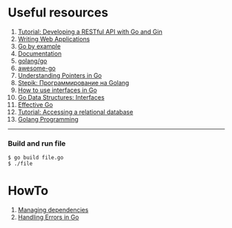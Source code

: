 # Useful resources  

1. [Tutorial: Developing a RESTful API with Go and Gin](https://go.dev/doc/tutorial/web-service-gin)  
2. [Writing Web Applications](https://go.dev/doc/articles/wiki/)
3. [Go by example](https://gobyexample.com)    
4. [Documentation](https://go.dev/doc/)
5. [golang/go](https://github.com/golang/go/wiki)
6. [awesome-go](https://github.com/avelino/awesome-go)
7. [Understanding Pointers in Go](https://www.digitalocean.com/community/conceptual_articles/understanding-pointers-in-go)
8. [Stepik: Программирование на Golang](https://stepik.org/course/54403/syllabus)
9. [How to use interfaces in Go](https://jordanorelli.com/post/32665860244/how-to-use-interfaces-in-go)
10. [Go Data Structures: Interfaces](https://research.swtch.com/interfaces)
11. [Effective Go](https://go.dev/doc/effective_go)
12. [Tutorial: Accessing a relational database](https://go.dev/doc/tutorial/database-access)
13. [Golang Programming](https://www.golangprograms.com)


_________________

### Build and run file
```
$ go build file.go 
$ ./file
```

# HowTo  
1. [Managing dependencies](https://go.dev/doc/modules/managing-dependencies)
2. [Handling Errors in Go](https://go.dev/blog/error-handling-and-go)  
